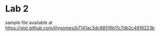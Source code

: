 # Lab 2

sample file available at https://gist.github.com/lilygomes/b7141ac3dc88516b11c7db2c4916223b
